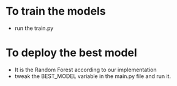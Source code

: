 # To train the models
* run the train.py

# To deploy the best model
* It is the Random Forest according to our implementation
* tweak the BEST_MODEL variable in the main.py file and run it.
